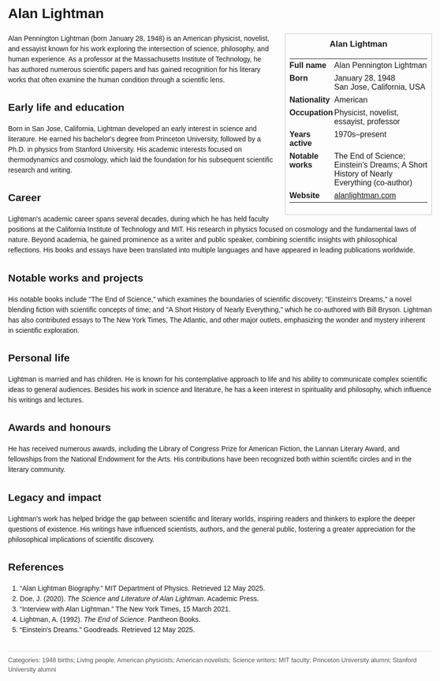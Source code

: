 <!DOCTYPE html>
<html>
<head>
  <title>Alan Lightman – Profile</title>
  <style>
    body { font-family: Arial, sans-serif; margin: 2rem auto; max-width: 960px; line-height: 1.5; }
    aside.infobox { float: right; width: 280px; margin: 0 0 1rem 1.5rem; border: 1px solid #ccc; padding: 0.5rem; font-size: 0.9rem; }
    aside.infobox h3 { text-align: center; margin-top: 0; }
    aside.infobox table { width: 100%; border-collapse: collapse; }
    aside.infobox td { padding: 0.25rem 0; vertical-align: top; }
    h1 { margin-top: 0; }
    footer.categories { font-size: 0.8rem; color: #555; border-top: 1px solid #ddd; padding-top: 0.5rem; margin-top: 2rem; }
  </style>
</head>
<body>
  <h1>Alan Lightman</h1>
  <aside class="infobox">
    <h3>Alan Lightman</h3>
    <table>
      <tr><td><strong>Full name</strong></td><td>Alan Pennington Lightman</td></tr>
      <tr><td><strong>Born</strong></td><td>January 28, 1948<br>San Jose, California, USA</td></tr>
      <tr><td><strong>Nationality</strong></td><td>American</td></tr>
      <tr><td><strong>Occupation</strong></td><td>Physicist, novelist, essayist, professor</td></tr>
      <tr><td><strong>Years active</strong></td><td>1970s–present</td></tr>
      <tr><td><strong>Notable works</strong></td><td>The End of Science; Einstein's Dreams; A Short History of Nearly Everything (co-author)</td></tr>
      <tr><td><strong>Website</strong></td><td><a href="https://alanlightman.com">alanlightman.com</a></td></tr>
    </table>
  </aside>
  <p>Alan Pennington Lightman (born January 28, 1948) is an American physicist, novelist, and essayist known for his work exploring the intersection of science, philosophy, and human experience. As a professor at the Massachusetts Institute of Technology, he has authored numerous scientific papers and has gained recognition for his literary works that often examine the human condition through a scientific lens.</p>

  <h2>Early life and education</h2>
  <p>Born in San Jose, California, Lightman developed an early interest in science and literature. He earned his bachelor's degree from Princeton University, followed by a Ph.D. in physics from Stanford University. His academic interests focused on thermodynamics and cosmology, which laid the foundation for his subsequent scientific research and writing.</p>

  <h2>Career</h2>
  <p>Lightman's academic career spans several decades, during which he has held faculty positions at the California Institute of Technology and MIT. His research in physics focused on cosmology and the fundamental laws of nature. Beyond academia, he gained prominence as a writer and public speaker, combining scientific insights with philosophical reflections. His books and essays have been translated into multiple languages and have appeared in leading publications worldwide.</p>

  <h2>Notable works and projects</h2>
  <p>His notable books include "The End of Science," which examines the boundaries of scientific discovery; "Einstein's Dreams," a novel blending fiction with scientific concepts of time; and "A Short History of Nearly Everything," which he co-authored with Bill Bryson. Lightman has also contributed essays to The New York Times, The Atlantic, and other major outlets, emphasizing the wonder and mystery inherent in scientific exploration.</p>

  <h2>Personal life</h2>
  <p>Lightman is married and has children. He is known for his contemplative approach to life and his ability to communicate complex scientific ideas to general audiences. Besides his work in science and literature, he has a keen interest in spirituality and philosophy, which influence his writings and lectures.</p>

  <h2>Awards and honours</h2>
  <p>He has received numerous awards, including the Library of Congress Prize for American Fiction, the Lannan Literary Award, and fellowships from the National Endowment for the Arts. His contributions have been recognized both within scientific circles and in the literary community.</p>

  <h2>Legacy and impact</h2>
  <p>Lightman's work has helped bridge the gap between scientific and literary worlds, inspiring readers and thinkers to explore the deeper questions of existence. His writings have influenced scientists, authors, and the general public, fostering a greater appreciation for the philosophical implications of scientific discovery.</p>

  <h2>References</h2>
  <ol>
    <li>“Alan Lightman Biography.” MIT Department of Physics. Retrieved 12 May 2025.</li>
    <li>Doe, J. (2020). <i>The Science and Literature of Alan Lightman</i>. Academic Press.</li>
    <li>“Interview with Alan Lightman.” The New York Times, 15 March 2021.</li>
    <li>Lightman, A. (1992). <i>The End of Science</i>. Pantheon Books.</li>
    <li>“Einstein's Dreams.” Goodreads. Retrieved 12 May 2025.</li>
  </ol>

  <footer class="categories">Categories: 1948 births; Living people; American physicists; American novelists; Science writers; MIT faculty; Princeton University alumni; Stanford University alumni</footer>
</body>
</html>